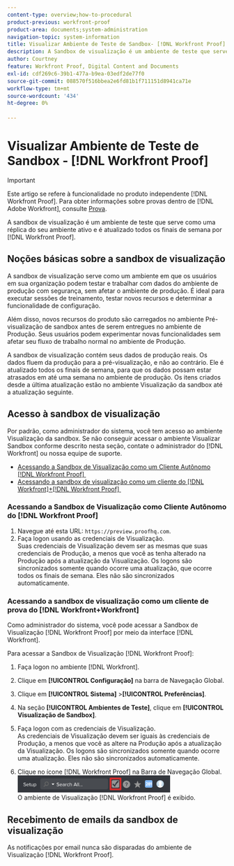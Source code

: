 ```yaml
---
content-type: overview;how-to-procedural
product-previous: workfront-proof
product-area: documents;system-administration
navigation-topic: system-information
title: Visualizar Ambiente de Teste de Sandbox- [!DNL Workfront Proof]
description: A Sandbox de visualização é um ambiente de teste que serve como uma réplica do seu ambiente ativo e é atualizado todos os finais de semana por  [!DNL Workfront Proof].
author: Courtney
feature: Workfront Proof, Digital Content and Documents
exl-id: cdf269c6-39b1-477a-b9ea-03edf2de77f0
source-git-commit: 088570f516bbea2e6fd81b1f711151d8941ca71e
workflow-type: tm+mt
source-wordcount: '434'
ht-degree: 0%

---
```


# Visualizar Ambiente de Teste de Sandbox - [!DNL Workfront Proof]

>[!IMPORTANT]
>
>Este artigo se refere à funcionalidade no produto independente [!DNL Workfront Proof]. Para obter informações sobre provas dentro de [!DNL Adobe Workfront], consulte [Prova](../../../review-and-approve-work/proofing/proofing.md).

A sandbox de visualização é um ambiente de teste que serve como uma réplica do seu ambiente ativo e é atualizado todos os finais de semana por [!DNL Workfront Proof].

## Noções básicas sobre a sandbox de visualização

A sandbox de visualização serve como um ambiente em que os usuários em sua organização podem testar e trabalhar com dados do ambiente de produção com segurança, sem afetar o ambiente de produção. É ideal para executar sessões de treinamento, testar novos recursos e determinar a funcionalidade de configuração.

Além disso, novos recursos do produto são carregados no ambiente Pré-visualização de sandbox antes de serem entregues no ambiente de Produção. Seus usuários podem experimentar novas funcionalidades sem afetar seu fluxo de trabalho normal no ambiente de Produção.

A sandbox de visualização contém seus dados de produção reais. Os dados fluem da produção para a pré-visualização, e não ao contrário. Ele é atualizado todos os finais de semana, para que os dados possam estar atrasados em até uma semana no ambiente de produção. Os itens criados desde a última atualização estão no ambiente Visualização da sandbox até a atualização seguinte.

## Acesso à sandbox de visualização

Por padrão, como administrador do sistema, você tem acesso ao ambiente Visualização da sandbox. Se não conseguir acessar o ambiente Visualizar Sandbox conforme descrito nesta seção, contate o administrador do [!DNL Workfront] ou nossa equipe de suporte.

* [Acessando a Sandbox de Visualização como um Cliente Autônomo [!DNL Workfront Proof] &#x200B;](#accessing-the-preview-sandbox-as-a-stand-alone-workfront-proof-customer)
* [Acessando a sandbox de visualização como um cliente do  [!DNL Workfront]+[!DNL Workfront Proof] &#x200B;](#accessing-the-preview-sandbox-as-a-workfrontworkfront-proof-customer)

### Acessando a Sandbox de Visualização como Cliente Autônomo do [!DNL Workfront Proof]

1. Navegue até esta URL: `https://preview.proofhq.com`.
1. Faça logon usando as credenciais de Visualização.\
   Suas credenciais de Visualização devem ser as mesmas que suas credenciais de Produção, a menos que você as tenha alterado na Produção após a atualização da Visualização. Os logons são sincronizados somente quando ocorre uma atualização, que ocorre todos os finais de semana. Eles não são sincronizados automaticamente.

### Acessando a sandbox de visualização como um cliente de prova do [!DNL Workfront+Workfront]

Como administrador do sistema, você pode acessar a Sandbox de Visualização [!DNL Workfront Proof] por meio da interface [!DNL Workfront].

Para acessar a Sandbox de Visualização [!DNL Workfront Proof]:

1. Faça logon no ambiente [!DNL Workfront].
1. Clique em **[!UICONTROL Configuração]** na barra de Navegação Global.
1. Clique em **[!UICONTROL Sistema]** >**[!UICONTROL Preferências]**.

1. Na seção **[!UICONTROL Ambientes de Teste]**, clique em **[!UICONTROL Visualização de Sandbox]**.

1. Faça logon com as credenciais de Visualização.\
   As credenciais de Visualização devem ser iguais às credenciais de Produção, a menos que você as altere na Produção após a atualização da Visualização. Os logons são sincronizados somente quando ocorre uma atualização. Eles não são sincronizados automaticamente.
1. Clique no ícone [!DNL Workfront Proof] na Barra de Navegação Global.\
   ![proof_access_proofhq.png](assets/proof-access-proofhq-350x39.png)\
   O ambiente de Visualização [!DNL Workfront Proof] é exibido.

## Recebimento de emails da sandbox de visualização

As notificações por email nunca são disparadas do ambiente de Visualização [!DNL Workfront Proof].
